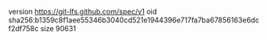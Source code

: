 version https://git-lfs.github.com/spec/v1
oid sha256:b1359c8f1aee55346b3040cd521e1944396e717fa7ba67856163e6dcf2df758c
size 90631
